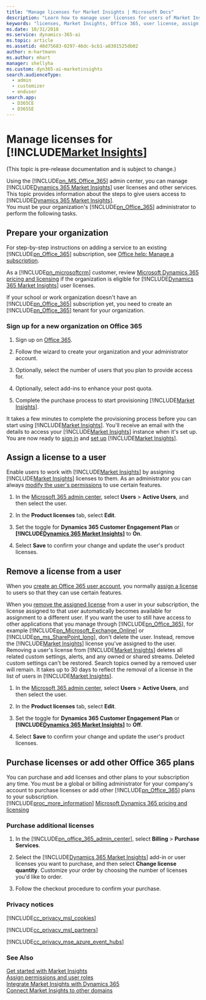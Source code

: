 ```yaml
---
title: "Manage licenses for Market Insights | Microsoft Docs"
description: "Learn how to manage user licenses for users of Market Insights."
keywords: "licenses, Market Insights, Office 365, user license, assign, remove"
ms.date: 10/31/2018
ms.service: dynamics-365-ai
ms.topic: article
ms.assetid: 48d75683-0297-46dc-bcb1-a8301525db02
author: m-hartmann
ms.author: mhart
manager: shellyha
ms.custom: dyn365-ai-marketinsights
search.audienceType: 
  - admin
  - customizer
  - enduser
search.app: 
  - D365CE
  - D365SE
---
```


# Manage licenses for [!INCLUDE[Market Insights](../includes/pn-market-insights-short.md)]

(This topic is pre-release documentation and is subject to change.)

Using the [!INCLUDE[pn_MS_Office_365](../includes/pn-ms-office-365.md)] admin center, you can manage [!INCLUDE[Dynamics 365 Market Insights](../includes/pn-market-insights-long.md)] user licenses and other services. This topic provides information about the steps to give users access to [!INCLUDE[Dynamics 365 Market Insights](../includes/pn-market-insights-long.md)].  
You must be your organization's [!INCLUDE[pn_Office_365](../includes/pn-office-365.md)] administrator to perform the following tasks.

## Prepare your organization

For step-by-step instructions on adding a service to an existing [!INCLUDE[pn_Office_365](../includes/pn-office-365.md)] subscription, see [Office help: Manage a subscription](https://go.microsoft.com/fwlink/p/?LinkId=392376).

As a [!INCLUDE[pn_microsoftcrm](../includes/pn-microsoftcrm.md)] customer, review [Microsoft Dynamics 365 pricing and licensing](https://go.microsoft.com/fwlink/p/?LinkID=401462) if the organization is eligible for [!INCLUDE[Dynamics 365 Market Insights](../includes/pn-market-insights-long.md)] user licenses.

If your school or work organization doesn't have an [!INCLUDE[pn_Office_365](../includes/pn-office-365.md)] subscription yet, you need to create an [!INCLUDE[pn_Office_365](../includes/pn-office-365.md)] tenant for your organization.

### Sign up for a new organization on Office 365

1. Sign up on [Office 365](https://admin.microsoft.com/).

2. Follow the wizard to create your organization and your administrator account.

3. Optionally, select the number of users that you plan to provide access for.

4. Optionally, select add-ins to enhance your post quota.

5. Complete the purchase process to start provisioning [!INCLUDE[Market Insights](../includes/pn-market-insights-short.md)].

It takes a few minutes to complete the provisioning process before you can start using [!INCLUDE[Market Insights](../includes/pn-market-insights-short.md)]. You'll receive an email with the details to access your [!INCLUDE[Market Insights](../includes/pn-market-insights-short.md)] instance when it's set up. You are now ready to [sign in](sign-in.md) and [set up](settings-administration.md) [!INCLUDE[Market Insights](../includes/pn-market-insights-short.md)].

## Assign a license to a user

Enable users to work with [!INCLUDE[Market Insights](../includes/pn-market-insights-short.md)] by assigning [!INCLUDE[Market Insights](../includes/pn-market-insights-short.md)] licenses to them. As an administrator you can always [modify the user's permissions](assign-user-roles.md) to use certain features.  

1. In the [Microsoft 365 admin center](https://admin.microsoft.com/), select **Users** > **Active Users**, and then select the user.

2. In the **Product licenses** tab, select **Edit**.

3. Set the toggle for **Dynamics 365 Customer Engagement Plan** or **[!INCLUDE[Dynamics 365 Market Insights](../includes/pn-market-insights-long.md)]** to **On**.

4. Select **Save** to confirm your change and update the user's product licenses.  

## Remove a license from a user

When you [create an Office 365 user account](https://go.microsoft.com/fwlink/p/?LinkId=526143), you normally [assign a license](https://go.microsoft.com/fwlink/p/?LinkId=390651) to users so that they can use certain features. 

When you [remove the assigned license](https://go.microsoft.com/fwlink/p/?LinkId=526144) from a user in your subscription, the license assigned to that user automatically becomes available for assignment to a different user. If you want the user to still have access to other applications that you manage through [!INCLUDE[pn_Office_365](../includes/pn-office-365.md)], for example [!INCLUDE[pn_Microsoft_Exchange_Online](../includes/pn-microsoft-exchange-online.md)] or [!INCLUDE[pn_ms_SharePoint_long](../includes/pn-ms-sharepoint-long.md)], don't delete the user. Instead, remove the [!INCLUDE[Market Insights](../includes/pn-market-insights-short.md)] license you've assigned to the user.  
Removing a user's license  from [!INCLUDE[Market Insights](../includes/pn-market-insights-short.md)] deletes all related custom settings, alerts, and any owned or shared streams. Deleted custom settings can't be restored. Search topics owned by a removed user will remain. It takes up to 30 days to reflect the removal of a license in the list of users in [!INCLUDE[Market Insights](../includes/pn-market-insights-short.md)].

1. In the [Microsoft 365 admin center](https://admin.microsoft.com/), select **Users** > **Active Users**, and then select the user.

2. In the **Product licenses** tab, select **Edit**.

3. Set the toggle for **Dynamics 365 Customer Engagement Plan** or **[!INCLUDE[Dynamics 365 Market Insights](../includes/pn-market-insights-long.md)]** to **Off**.

4. Select **Save** to confirm your change and update the user's product licenses.

## Purchase licenses or add other Office 365 plans

You can purchase and add licenses and other plans to your subscription any time. You must be a global or billing administrator for your company's account to purchase licenses or add other [!INCLUDE[pn_Office_365](../includes/pn-office-365.md)] plans to your subscription.  
[!INCLUDE[proc_more_information](../includes/proc-more-information.md)] [Microsoft Dynamics 365 pricing and licensing](https://go.microsoft.com/fwlink/p/?LinkID=401462)

### Purchase additional licenses

1. In the [!INCLUDE[pn_office_365_admin_center](../includes/pn-office-365-admin-center.md)], select **Billing** > **Purchase Services**.

2. Select the [!INCLUDE[Dynamics 365 Market Insights](../includes/pn-market-insights-long.md)] add-in or user licenses you want to purchase, and then select **Change license quantity**. Customize your order by choosing the number of licenses you'd like to order.

3. Follow the checkout procedure to confirm your purchase.

### Privacy notices

[!INCLUDE[cc_privacy_msl_cookies](../includes/cc-privacy-market-insights-cookies.md)]  

[!INCLUDE[cc_privacy_msl_partners](../includes/cc-privacy-market-insights-partners.md)]  

[!INCLUDE[cc_privacy_mse_azure_event_hubs](../includes/cc-privacy-market-insights-azure-event-hubs.md)]  

### See Also

[Get started with Market Insights](get-started.md)   
[Assign permissions and user roles](assign-user-roles.md)   
[Integrate Market Insights with Dynamics 365](integrate-widgets-dynamics-365.md)   
[Connect Market Insights to other domains](connect-other-domains.md)
 